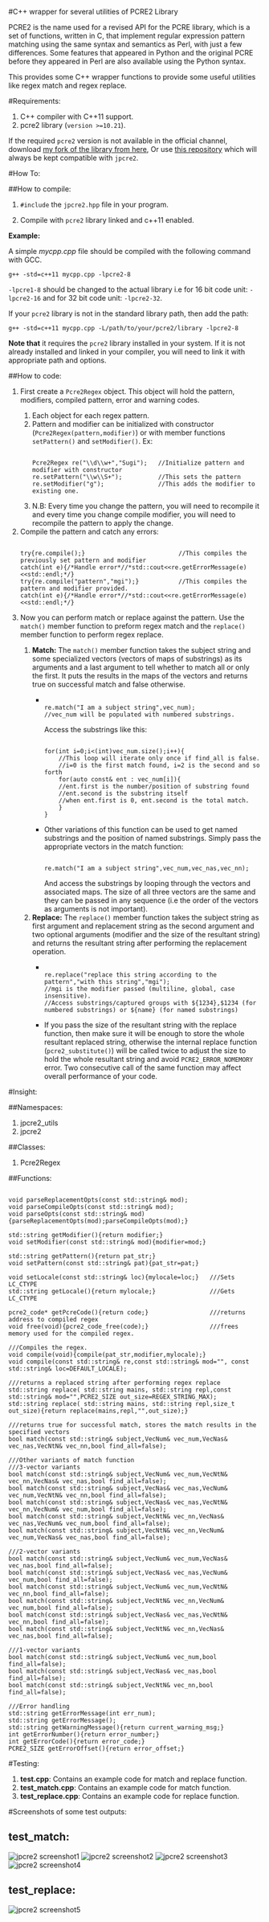 #C++ wrapper for several utilities of PCRE2 Library

PCRE2 is the name used for a revised API for the PCRE library, which is a set of functions, written in C, that implement regular expression pattern matching using the same syntax and semantics as Perl, with just a few differences. Some features that appeared in Python and the original PCRE before they appeared in Perl are also available using the Python syntax.

This provides some C++ wrapper functions to provide some useful utilities like regex match and regex replace.

#Requirements:

1. C++ compiler with C++11 support.
2. pcre2 library (`version >=10.21`).

If the required `pcre2` version is not available in the official channel, download <a href="https://github.com/jpcre2">my fork of the library from here</a>, Or use <a href="https://github.com/jpcre2/pcre2">this repository</a> which will always be kept compatible with `jpcre2`.

#How To:

##How to compile:

1. `#include` the `jpcre2.hpp` file in your program. 

2. Compile with `pcre2` library linked and c++11 enabled.

**Example:**

A simple *mycpp.cpp* file should be compiled with the following command with GCC.

```
g++ -std=c++11 mycpp.cpp -lpcre2-8
```

`-lpcre1-8` should be changed to the actual library i.e for 16 bit code unit: `-lpcre2-16` and for 32 bit code unit: `-lpcre2-32`.

If your `pcre2` library is not in the standard library path, then add the path:

```
g++ -std=c++11 mycpp.cpp -L/path/to/your/pcre2/library -lpcre2-8
```

**Note that** it requires the `pcre2` library installed in your system. If it is not already installed and linked in your compiler, you will need to link it with appropriate path and options.

##How to code:

<ol>
<li>
First create a <code>Pcre2Regex</code> object. This object will hold the pattern, modifiers, compiled pattern, error and warning codes.
</li>
  <ol>
<li>Each object for each regex pattern.
</li>
<li>Pattern and modifier can be initialized with constructor (<code>Pcre2Regex(pattern,modifier)</code>) or with member functions <code>setPattern()</code> and <code>setModifier()</code>.
Ex:<pre><code>
Pcre2Regex re("\\d\\w+","Sugi");   //Initialize pattern and modifier with constructor
re.setPattern("\\w\\S+");          //This sets the pattern
re.setModifier("g");               //This adds the modifier to existing one.
</code></pre>
</li>
<li>
N.B: Every time you change the pattern, you will need to recompile it and every time you change compile modifier, you will need to recompile the pattern to apply the change.
</li>
  </ol>
<li>
Compile the pattern and catch any errors:
<pre><code>
try{re.compile();}                          //This compiles the previously set pattern and modifier
catch(int e){/*Handle error*//*std::cout&lt;&lt;re.getErrorMessage(e)&lt;&lt;std::endl;*/}
try{re.compile("pattern","mgi");}           //This compiles the pattern and modifier provided.
catch(int e){/*Handle error*//*std::cout&lt;&lt;re.getErrorMessage(e)&lt;&lt;std::endl;*/}
</code></pre>
</li>
<li>
Now you can perform match or replace against the pattern. Use the <code>match()</code> member function to preform regex match and the <code>replace()</code> member function to perform regex replace.
</li>
  <ol>
<li>
<b>Match:</b> The <code>match()</code> member function takes the subject string and some specialized vectors (vectors of maps of substrings) as its arguments and a last argument to tell whether to match all or only the first. It puts the results in the maps of the vectors and returns true on successful match and false otherwise.
</li>
    <ul>
<li>
<pre><code>
re.match("I am a subject string",vec_num);
//vec_num will be populated with numbered substrings.
</code></pre>
Access the substrings like this:
<pre><code>
for(int i=0;i&lt;(int)vec_num.size();i++){
    //This loop will iterate only once if find_all is false.
    //i=0 is the first match found, i=2 is the second and so forth
    for(auto const&amp; ent : vec_num[i]){
    //ent.first is the number/position of substring found
    //ent.second is the substring itself
    //when ent.first is 0, ent.second is the total match.
    }
}
</code></pre>
</li>
<li>
Other variations of this function can be used to get named substrings and the position of named substrings. Simply pass the appropriate vectors in the match function:
<pre><code>
re.match("I am a subject string",vec_num,vec_nas,vec_nn);
</code></pre>
And access the substrings by looping through the vectors and associated maps. The size of all three vectors are the same and they can be passed in any sequence (i.e the order of the vectors as arguments is not important).
</li>
    </ul>
<li>
<b>Replace:</b> The <code>replace()</code> member function takes the subject string as first argument and replacement string as the second argument and two optional arguments (modifier and the size of the resultant string) and returns the resultant string after performing the replacement operation.
</li>
    <ul>
<li>
<pre><code>
re.replace("replace this string according to the pattern","with this string","mgi");
//mgi is the modifier passed (multiline, global, case insensitive).
//Access substrings/captured groups with ${1234},$1234 (for numbered substrings) or ${name} (for named substrings)
</code></pre>
</li>
<li>
If you pass the size of the resultant string with the replace function, then make sure it will be enough to store the whole resultant replaced string, otherwise the internal replace function (<code>pcre2_substitute()</code>) will be called twice to adjust the size to hold the whole resultant string and avoid <code>PCRE2_ERROR_NOMEMORY</code> error. Two consecutive call of the same function may affect overall performance of your code.
</li>
    </ul>
  </ol>
</ol>

#Insight:

##Namespaces:

1. jpcre2_utils
2. jpcre2

##Classes:

1. Pcre2Regex

##Functions:

```lang-cpp

void parseReplacementOpts(const std::string& mod);
void parseCompileOpts(const std::string& mod);
void parseOpts(const std::string& mod){parseReplacementOpts(mod);parseCompileOpts(mod);}

std::string getModifier(){return modifier;}
void setModifier(const std::string& mod){modifier=mod;}

std::string getPattern(){return pat_str;}
void setPattern(const std::string& pat){pat_str=pat;}

void setLocale(const std::string& loc){mylocale=loc;}   ///Sets LC_CTYPE
std::string getLocale(){return mylocale;}               ///Gets LC_CTYPE

pcre2_code* getPcreCode(){return code;}                 ///returns address to compiled regex
void free(void){pcre2_code_free(code);}                 ///frees memory used for the compiled regex.

///Compiles the regex.
void compile(void){compile(pat_str,modifier,mylocale);}
void compile(const std::string& re,const std::string& mod="", const std::string& loc=DEFAULT_LOCALE);

///returns a replaced string after performing regex replace
std::string replace( std::string mains, std::string repl,const std::string& mod="",PCRE2_SIZE out_size=REGEX_STRING_MAX);
std::string replace( std::string mains, std::string repl,size_t out_size){return replace(mains,repl,"",out_size);}

///returns true for successful match, stores the match results in the specified vectors
bool match(const std::string& subject,VecNum& vec_num,VecNas& vec_nas,VecNtN& vec_nn,bool find_all=false);

///Other variants of match function
///3-vector variants
bool match(const std::string& subject,VecNum& vec_num,VecNtN& vec_nn,VecNas& vec_nas,bool find_all=false);
bool match(const std::string& subject,VecNas& vec_nas,VecNum& vec_num,VecNtN& vec_nn,bool find_all=false);
bool match(const std::string& subject,VecNas& vec_nas,VecNtN& vec_nn,VecNum& vec_num,bool find_all=false);
bool match(const std::string& subject,VecNtN& vec_nn,VecNas& vec_nas,VecNum& vec_num,bool find_all=false);
bool match(const std::string& subject,VecNtN& vec_nn,VecNum& vec_num,VecNas& vec_nas,bool find_all=false);

///2-vector variants
bool match(const std::string& subject,VecNum& vec_num,VecNas& vec_nas,bool find_all=false);
bool match(const std::string& subject,VecNas& vec_nas,VecNum& vec_num,bool find_all=false);
bool match(const std::string& subject,VecNum& vec_num,VecNtN& vec_nn,bool find_all=false);
bool match(const std::string& subject,VecNtN& vec_nn,VecNum& vec_num,bool find_all=false);
bool match(const std::string& subject,VecNas& vec_nas,VecNtN& vec_nn,bool find_all=false);
bool match(const std::string& subject,VecNtN& vec_nn,VecNas& vec_nas,bool find_all=false);

///1-vector variants
bool match(const std::string& subject,VecNum& vec_num,bool find_all=false);
bool match(const std::string& subject,VecNas& vec_nas,bool find_all=false);
bool match(const std::string& subject,VecNtN& vec_nn,bool find_all=false);

///Error handling
std::string getErrorMessage(int err_num);
std::string getErrorMessage();
std::string getWarningMessage(){return current_warning_msg;}
int getErrorNumber(){return error_number;}
int getErrorCode(){return error_code;}
PCRE2_SIZE getErrorOffset(){return error_offset;}
```


#Testing:

1. **test.cpp**: Contains an example code for match and replace function.
2. **test_match.cpp**: Contains an example code for match function.
3. **test_replace.cpp**: Contains an example code for replace function.

#Screenshots of some test outputs:

test_match:
----------

![jpcre2 screenshot1](img/s1_1.png)
![jpcre2 screenshot2](img/s1_2.png)
![jpcre2 screenshot3](img/s1_3.png)
![jpcre2 screenshot4](img/s1_4.png)

test_replace:
-------------

![jpcre2 screenshot5](img/s2_1.png)


